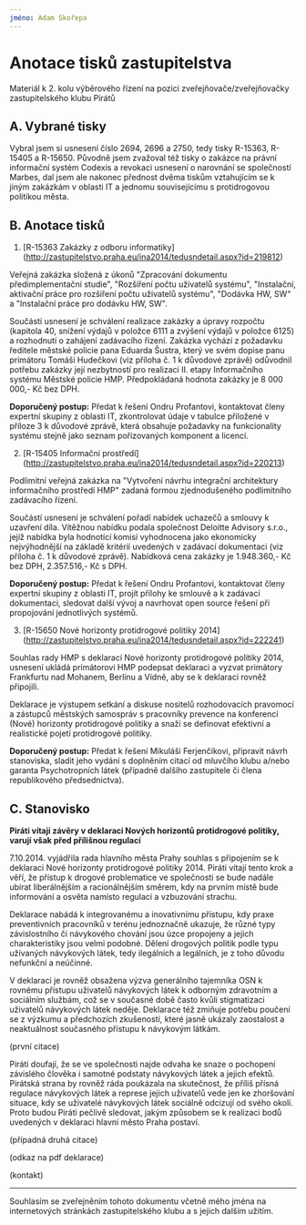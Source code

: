 ```yaml
---
jméno: Adam Skořepa
---
```


Anotace tisků zastupitelstva
============================

Materiál k 2. kolu výběrového řízení na pozici zveřejňovače/zveřejňovačky zastupitelského klubu Pirátů

A. Vybrané tisky
-----------------
Vybral jsem si usnesení číslo 2694, 2696 a 2750, tedy tisky R-15363, R-15405 a R-15650. Původně jsem zvažoval též tisky o zakázce na právní informační systém Codexis a revokaci usnesení o narovnání se společností Marbes, dal jsem ale nakonec přednost dvěma tiskům vztahujícím se k jiným zakázkám v oblasti IT a jednomu souvisejícímu s protidrogovou politikou města.

B. Anotace tisků
----------------
1. [R-15363 Zakázky z odboru informatiky] (http://zastupitelstvo.praha.eu/ina2014/tedusndetail.aspx?id=219812)

Veřejná zakázka složená z úkonů "Zpracování dokumentu předimplementační studie", "Rozšíření počtu uživatelů systému", "Instalační, aktivační práce pro rozšíření počtu uživatelů systému", "Dodávka HW, SW“ a "Instalační práce pro dodávku HW, SW".

Součástí usnesení je schválení realizace zakázky a úpravy rozpočtu (kapitola 40, snížení výdajů v položce 6111 a zvýšení výdajů v položce 6125) a rozhodnutí o zahájení zadávacího řízení. Zakázka vychází z požadavku ředitele městské policie pana Eduarda Šustra, který ve svém dopise panu primátoru Tomáši Hudečkovi (viz příloha č. 1 k důvodové zprávě) odůvodnil potřebu zakázky její nezbytností pro realizaci II. etapy Informačního systému Městské policie HMP. Předpokládaná hodnota zakázky je 8 000 000,- Kč bez DPH.

**Doporučený postup:** Předat k řešení Ondru Profantovi, kontaktovat členy expertní skupiny z oblasti IT, zkontrolovat údaje v tabulce přiložené v příloze 3 k důvodové zprávě, která obsahuje požadavky na funkcionality systému stejně jako seznam pořizovaných komponent a licencí.

2. [R-15405 Informační prostředí] (http://zastupitelstvo.praha.eu/ina2014/tedusndetail.aspx?id=220213)

Podlimitní veřejná zakázka na "Vytvoření návrhu integrační architektury informačního prostředí HMP" zadaná formou zjednodušeného podlimitního zadávacího řízení.

Součástí usnesení je schválení pořadí nabídek uchazečů a smlouvy k uzavření díla. Vítěžnou nabídku podala společnost Deloitte Advisory s.r.o., jejíž nabídka byla hodnotící komisí vyhodnocena jako ekonomicky nejvýhodnější na základě kritérií uvedených v zadávací dokumentaci (viz příloha č. 1 k důvodové zprávě). Nabídková cena zakázky je 1.948.360,- Kč bez DPH, 2.357.516,- Kč s DPH.

**Doporučený postup:** Předat k řešení Ondru Profantovi, kontaktovat členy expertní skupiny z oblasti IT, projít přílohy ke smlouvě a k zadávací dokumentaci, sledovat další vývoj a navrhovat open source řešení při propojování jednotlivých systémů.

3. [R-15650 Nové horizonty protidrogové politiky 2014] (http://zastupitelstvo.praha.eu/ina2014/tedusndetail.aspx?id=222241)

Souhlas rady HMP s deklarací Nové horizonty protidrogové politiky 2014, usnesení ukládá primátorovi HMP podepsat deklaraci a vyzvat primátory Frankfurtu nad Mohanem, Berlínu a Vídně, aby se k deklaraci rovněž připojili. 

Deklarace je výstupem setkání a diskuse nositelů rozhodovacích pravomocí a zástupců městských samospráv s pracovníky prevence na konferenci (Nové) horizonty protidrogové politiky a snaží se definovat efektivní a realistické pojetí protidrogové politiky.

**Doporučený postup:** Předat k řešení Mikuláši Ferjenčíkovi, připravit návrh stanoviska, sladit jeho vydání s doplněním citací od mluvčího klubu a/nebo garanta Psychotropních látek (případně dalšího zastupitele či člena republikového předsednictva).

C. Stanovisko
-------------

**Piráti vítají závěry v deklaraci Nových horizontů protidrogové politiky, varují však před přílišnou regulací**

7.10.2014. vyjádřila rada hlavního města Prahy souhlas s připojením se k deklaraci Nové horizonty protidrogové politiky 2014. Piráti vítají tento krok a věří, že přístup k drogové problematice ve společnosti se bude nadále ubírat liberálnějším a racionálnějším směrem, kdy na prvním místě bude informování a osvěta namísto regulací a vzbuzování strachu.

Deklarace nabádá k integrovanému a inovativnímu přístupu, kdy praxe preventivních pracovníků v terénu jednoznačně ukazuje, že různé typy závislostního či návykového chování jsou úzce propojeny a jejich charakteristiky jsou velmi podobné. Dělení drogových politik podle typu užívaných návykových látek, tedy ilegálních a legálních, je z toho důvodu nefunkční a neúčinné. 

V deklaraci je rovněž obsažena výzva generálního tajemníka OSN k rovnému přístupu uživatelů návykových látek k odborným zdravotním a sociálním službám, což se v současné době často kvůli stigmatizaci uživatelů návykových látek neděje. Deklarace též zmiňuje potřebu poučení se z výzkumu a předchozích zkušeností, které jasně ukázaly zaostalost a neaktuálnost současného přístupu k návykovým látkám.

(první citace)

Piráti doufají, že se ve společnosti najde odvaha ke snaze o pochopení závislého člověka i samotné podstaty návykových látek a jejich efektů. Pirátská strana by rovněž ráda poukázala na skutečnost, že příliš přísná regulace návykových látek a represe jejich uživatelů vede jen ke zhoršování situace, kdy se uživatelé návykových látek sociálně odcizují od svého okolí. Proto budou Piráti pečlivě sledovat, jakým způsobem se k realizaci bodů uvedených v deklaraci hlavní město Praha postaví.

(případná druhá citace)

(odkaz na pdf deklarace)

(kontakt)

---

Souhlasím se zveřejněním tohoto dokumentu včetně mého jména na internetových stránkách zastupitelského klubu a s jejich dalším užitím.
